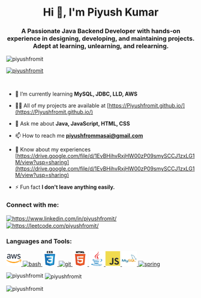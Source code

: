 <h1 align="center">Hi 👋, I'm Piyush Kumar</h1>
<h3 align="center">A Passionate Java Backend Developer with hands-on experience in designing, developing, and maintaining projects. Adept at learning, unlearning, and relearning.</h3>

<p align="left"> <img src="https://komarev.com/ghpvc/?username=piyushfromit&label=Profile%20views&color=0e75b6&style=flat" alt="piyushfromit" /> </p>

<p align="left"> <a href="https://github.com/ryo-ma/github-profile-trophy"><img src="https://github-profile-trophy.vercel.app/?username=piyushfromit" alt="piyushfromit" /></a> </p>

<p align="left"> <a href="https://twitter.com/" target="blank"><img src="https://img.shields.io/twitter/follow/?logo=twitter&style=for-the-badge" alt="" /></a> </p>

- 🌱 I’m currently learning **MySQL, JDBC, LLD, AWS**

- 👨‍💻 All of my projects are available at [https://Piyushfromit.github.io/](https://Piyushfromit.github.io/)

- 💬 Ask me about **Java, JavaScript, HTML, CSS**

- 📫 How to reach me **piyushfrommasai@gmail.com**

- 📄 Know about my experiences [https://drive.google.com/file/d/1EvBHihvRxjHW00zP09smySCCJ1zxLG1M/view?usp=sharing](https://drive.google.com/file/d/1EvBHihvRxjHW00zP09smySCCJ1zxLG1M/view?usp=sharing)

- ⚡ Fun fact **I don't leave anything easily.**

<h3 align="left">Connect with me:</h3>
<p align="left">
<a href="https://linkedin.com/in/https://www.linkedin.com/in/piyushfromit/" target="blank"><img align="center" src="https://raw.githubusercontent.com/rahuldkjain/github-profile-readme-generator/master/src/images/icons/Social/linked-in-alt.svg" alt="https://www.linkedin.com/in/piyushfromit/" height="30" width="40" /></a>
<a href="https://www.leetcode.com/https://leetcode.com/piyushfromit/" target="blank"><img align="center" src="https://raw.githubusercontent.com/rahuldkjain/github-profile-readme-generator/master/src/images/icons/Social/leet-code.svg" alt="https://leetcode.com/piyushfromit/" height="30" width="40" /></a>
</p>

<h3 align="left">Languages and Tools:</h3>
<p align="left"> <a href="https://aws.amazon.com" target="_blank" rel="noreferrer"> <img src="https://raw.githubusercontent.com/devicons/devicon/master/icons/amazonwebservices/amazonwebservices-original-wordmark.svg" alt="aws" width="40" height="40"/> </a> <a href="https://www.gnu.org/software/bash/" target="_blank" rel="noreferrer"> <img src="https://www.vectorlogo.zone/logos/gnu_bash/gnu_bash-icon.svg" alt="bash" width="40" height="40"/> </a> <a href="https://www.w3schools.com/css/" target="_blank" rel="noreferrer"> <img src="https://raw.githubusercontent.com/devicons/devicon/master/icons/css3/css3-original-wordmark.svg" alt="css3" width="40" height="40"/> </a> <a href="https://git-scm.com/" target="_blank" rel="noreferrer"> <img src="https://www.vectorlogo.zone/logos/git-scm/git-scm-icon.svg" alt="git" width="40" height="40"/> </a> <a href="https://www.w3.org/html/" target="_blank" rel="noreferrer"> <img src="https://raw.githubusercontent.com/devicons/devicon/master/icons/html5/html5-original-wordmark.svg" alt="html5" width="40" height="40"/> </a> <a href="https://www.java.com" target="_blank" rel="noreferrer"> <img src="https://raw.githubusercontent.com/devicons/devicon/master/icons/java/java-original.svg" alt="java" width="40" height="40"/> </a> <a href="https://developer.mozilla.org/en-US/docs/Web/JavaScript" target="_blank" rel="noreferrer"> <img src="https://raw.githubusercontent.com/devicons/devicon/master/icons/javascript/javascript-original.svg" alt="javascript" width="40" height="40"/> </a> <a href="https://www.mysql.com/" target="_blank" rel="noreferrer"> <img src="https://raw.githubusercontent.com/devicons/devicon/master/icons/mysql/mysql-original-wordmark.svg" alt="mysql" width="40" height="40"/> </a> <a href="https://spring.io/" target="_blank" rel="noreferrer"> <img src="https://www.vectorlogo.zone/logos/springio/springio-icon.svg" alt="spring" width="40" height="40"/> </a> </p>

<p><img align="left" src="https://github-readme-stats.vercel.app/api/top-langs?username=piyushfromit&show_icons=true&locale=en&layout=compact" alt="piyushfromit" /></p>

<p>&nbsp;<img align="center" src="https://github-readme-stats.vercel.app/api?username=piyushfromit&show_icons=true&locale=en" alt="piyushfromit" /></p>

<p><img align="center" src="https://github-readme-streak-stats.herokuapp.com/?user=piyushfromit&" alt="piyushfromit" /></p>
